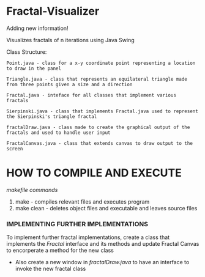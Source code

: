 # Fractal-Visualizer

Adding new information!

Visualizes fractals of n iterations using Java Swing

Class Structure:

    Point.java - class for a x-y coordinate point representing a location to draw in the panel

    Triangle.java - class that represents an equilateral triangle made from three points given a size and a direction

    Fractal.java - inteface for all classes that implement various fractals

    Sierpinski.java - class that implements Fractal.java used to represent the Sierpinski's triangle fractal

    fractalDraw.java - class made to create the graphical output of the fractals and used to handle user input

    FractalCanvas.java - class that extends canvas to draw output to the screen


<h1>HOW TO COMPILE AND EXECUTE</h1>

<I>makefile commands</I>
<ol>
    <li> make - compiles relevant files and executes program </li>
    <li> make clean - deletes object files and executable and leaves source files </li>
</ol>

<h3>IMPLEMENTING FURTHER IMPLEMENTATIONS</h3>

<p> To implement further fractal implementations, create a class that implements the <I>Fractal</I> interface and its methods and update Fractal Canvas to encorperate a method for the new class</p>
<ul>
    <li> Also create a new window in <I>fractalDraw.java</I> to have an interface to invoke the new fractal class
</ul>
